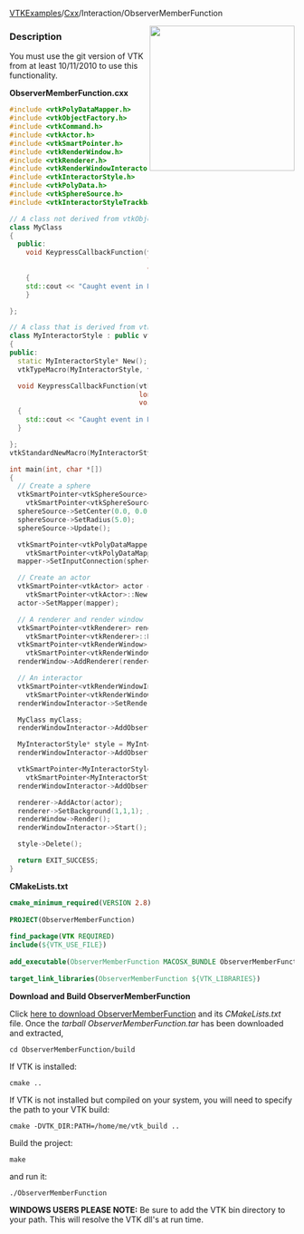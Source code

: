 [VTKExamples](Home)/[Cxx](Cxx)/Interaction/ObserverMemberFunction

<img align="right" src="https://github.com/lorensen/VTKExamples/raw/master/Testing/Baseline/Interaction/TestObserverMemberFunction.png" width="256" />

### Description
You must use the git version of VTK from at least 10/11/2010 to use this functionality.

**ObserverMemberFunction.cxx**
```c++
#include <vtkPolyDataMapper.h>
#include <vtkObjectFactory.h>
#include <vtkCommand.h>
#include <vtkActor.h>
#include <vtkSmartPointer.h>
#include <vtkRenderWindow.h>
#include <vtkRenderer.h>
#include <vtkRenderWindowInteractor.h>
#include <vtkInteractorStyle.h>
#include <vtkPolyData.h>
#include <vtkSphereSource.h>
#include <vtkInteractorStyleTrackballCamera.h>

// A class not derived from vtkObjectBase
class MyClass
{
  public:
    void KeypressCallbackFunction(vtkObject*,
                                  long unsigned int vtkNotUsed(eventId),
                                  void* vtkNotUsed(callData))
    {
    std::cout << "Caught event in MyClass" << std::endl;
    }

};

// A class that is derived from vtkObjectBase
class MyInteractorStyle : public vtkInteractorStyleTrackballCamera
{
public:
  static MyInteractorStyle* New();
  vtkTypeMacro(MyInteractorStyle, vtkInteractorStyleTrackballCamera);

  void KeypressCallbackFunction(vtkObject*,
                                long unsigned int vtkNotUsed(eventId),
                                void* vtkNotUsed(callData) )
  {
    std::cout << "Caught event in MyInteractorStyle" << std::endl;
  }

};
vtkStandardNewMacro(MyInteractorStyle);

int main(int, char *[])
{
  // Create a sphere
  vtkSmartPointer<vtkSphereSource> sphereSource =
    vtkSmartPointer<vtkSphereSource>::New();
  sphereSource->SetCenter(0.0, 0.0, 0.0);
  sphereSource->SetRadius(5.0);
  sphereSource->Update();

  vtkSmartPointer<vtkPolyDataMapper> mapper =
    vtkSmartPointer<vtkPolyDataMapper>::New();
  mapper->SetInputConnection(sphereSource->GetOutputPort());

  // Create an actor
  vtkSmartPointer<vtkActor> actor =
    vtkSmartPointer<vtkActor>::New();
  actor->SetMapper(mapper);

  // A renderer and render window
  vtkSmartPointer<vtkRenderer> renderer =
    vtkSmartPointer<vtkRenderer>::New();
  vtkSmartPointer<vtkRenderWindow> renderWindow =
    vtkSmartPointer<vtkRenderWindow>::New();
  renderWindow->AddRenderer(renderer);

  // An interactor
  vtkSmartPointer<vtkRenderWindowInteractor> renderWindowInteractor =
    vtkSmartPointer<vtkRenderWindowInteractor>::New();
  renderWindowInteractor->SetRenderWindow(renderWindow);

  MyClass myClass;
  renderWindowInteractor->AddObserver(vtkCommand::KeyPressEvent, &myClass, &MyClass::KeypressCallbackFunction);

  MyInteractorStyle* style = MyInteractorStyle::New();
  renderWindowInteractor->AddObserver(vtkCommand::KeyPressEvent, style, &MyInteractorStyle::KeypressCallbackFunction);

  vtkSmartPointer<MyInteractorStyle> style2 =
    vtkSmartPointer<MyInteractorStyle>::New();
  renderWindowInteractor->AddObserver(vtkCommand::KeyPressEvent, style2, &MyInteractorStyle::KeypressCallbackFunction);

  renderer->AddActor(actor);
  renderer->SetBackground(1,1,1); // Background color white
  renderWindow->Render();
  renderWindowInteractor->Start();

  style->Delete();

  return EXIT_SUCCESS;
}
```
**CMakeLists.txt**
```cmake
cmake_minimum_required(VERSION 2.8)
 
PROJECT(ObserverMemberFunction)
 
find_package(VTK REQUIRED)
include(${VTK_USE_FILE})
 
add_executable(ObserverMemberFunction MACOSX_BUNDLE ObserverMemberFunction.cxx)
 
target_link_libraries(ObserverMemberFunction ${VTK_LIBRARIES})
```

**Download and Build ObserverMemberFunction**

Click [here to download ObserverMemberFunction](https://github.com/lorensen/VTKWikiExamplesTarballs/raw/master/ObserverMemberFunction.tar) and its *CMakeLists.txt* file.
Once the *tarball ObserverMemberFunction.tar* has been downloaded and extracted,
```
cd ObserverMemberFunction/build 
```
If VTK is installed:
```
cmake ..
```
If VTK is not installed but compiled on your system, you will need to specify the path to your VTK build:
```
cmake -DVTK_DIR:PATH=/home/me/vtk_build ..
```
Build the project:
```
make
```
and run it:
```
./ObserverMemberFunction
```
**WINDOWS USERS PLEASE NOTE:** Be sure to add the VTK bin directory to your path. This will resolve the VTK dll's at run time.

